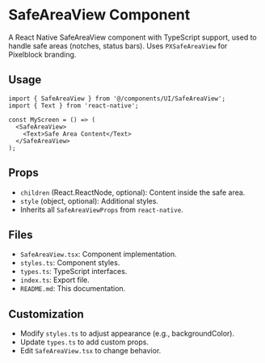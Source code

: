 # SafeAreaView Component

A React Native SafeAreaView component with TypeScript support, used to handle safe areas (notches, status bars). Uses `PXSafeAreaView` for Pixelblock branding.

## Usage

```tsx
import { SafeAreaView } from '@/components/UI/SafeAreaView';
import { Text } from 'react-native';

const MyScreen = () => (
  <SafeAreaView>
    <Text>Safe Area Content</Text>
  </SafeAreaView>
);
```

## Props

- `children` (React.ReactNode, optional): Content inside the safe area.
- `style` (object, optional): Additional styles.
- Inherits all `SafeAreaViewProps` from `react-native`.

## Files

- `SafeAreaView.tsx`: Component implementation.
- `styles.ts`: Component styles.
- `types.ts`: TypeScript interfaces.
- `index.ts`: Export file.
- `README.md`: This documentation.

## Customization

- Modify `styles.ts` to adjust appearance (e.g., backgroundColor).
- Update `types.ts` to add custom props.
- Edit `SafeAreaView.tsx` to change behavior.
